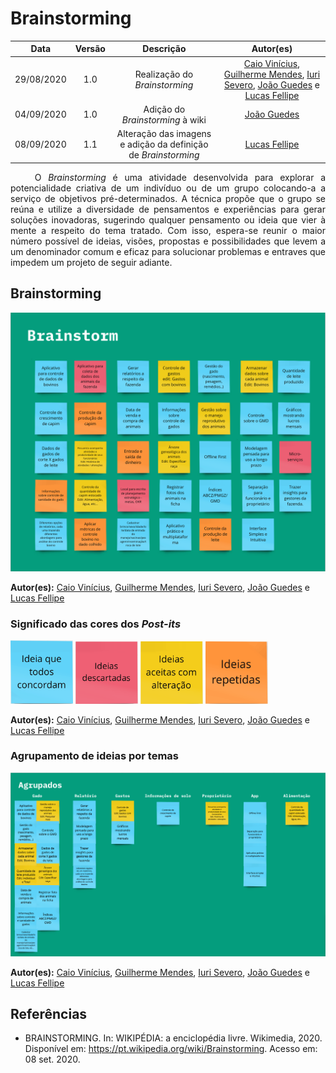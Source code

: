 # Brainstorming
|    Data    | Versão |         Descrição         |           Autor(es)           |
| :--------: | :----: | :-----------------------: | :---------------------------: |
| 29/08/2020 |  1.0   | Realização do <i>Brainstorming</i> |[Caio Vinícius](https://github.com/caiovfernandes), [Guilherme Mendes](https://github.com/guilherme-mendes), [Iuri Severo](https://github.com/iurisevero), [João Guedes](https://github.com/sudjoao) e [Lucas Fellipe](https://github.com/lucasfcm9) |
| 04/09/2020 |  1.0   | Adição do <i>Brainstorming</i> à wiki |[João Guedes](https://github.com/sudjoao)|
| 08/09/2020 |  1.1   | Alteração das imagens e adição da definição de <i>Brainstorming</i> | [Lucas Fellipe](https://github.com/lucasfcm9)

<p align="justify"> &emsp;&emsp; O <i>Brainstorming</i> é uma atividade desenvolvida para explorar a potencialidade criativa de um indivíduo ou de um grupo colocando-a a serviço de objetivos pré-determinados. A técnica propõe que o grupo se reúna e utilize a diversidade de pensamentos e experiências para gerar soluções inovadoras, sugerindo qualquer pensamento ou ideia que vier à mente a respeito do tema tratado. Com isso, espera-se reunir o maior número possível de ideias, visões, propostas e possibilidades que levem a um denominador comum e eficaz para solucionar problemas e entraves que impedem um projeto de seguir adiante.</p>

## Brainstorming

<img src="docs/Assets/Img/Artefacts/Brainstorming.png">

**Autor(es):** [Caio Vinícius](https://github.com/caiovfernandes), [Guilherme Mendes](https://github.com/guilherme-mendes), [Iuri Severo](https://github.com/iurisevero), [João Guedes](https://github.com/sudjoao) e [Lucas Fellipe](https://github.com/lucasfcm9)

### Significado das cores dos *Post-its*

<img src="docs/Assets/Img/Artefacts/BrainstormingColor1.png" width=100px>
<img src="docs/Assets/Img/Artefacts/BrainstormingColor2.png" width=100px>
<img src="docs/Assets/Img/Artefacts/BrainstormingColor3.png" width=100px>
<img src="docs/Assets/Img/Artefacts/BrainstormingColor4.png" width=100px>

**Autor(es):** [Caio Vinícius](https://github.com/caiovfernandes), [Guilherme Mendes](https://github.com/guilherme-mendes), [Iuri Severo](https://github.com/iurisevero), [João Guedes](https://github.com/sudjoao) e [Lucas Fellipe](https://github.com/lucasfcm9)

### Agrupamento de ideias por temas

<img src="docs/Assets/Img/Artefacts/BrainstormingGroup.png">

**Autor(es):** [Caio Vinícius](https://github.com/caiovfernandes), [Guilherme Mendes](https://github.com/guilherme-mendes), [Iuri Severo](https://github.com/iurisevero), [João Guedes](https://github.com/sudjoao) e [Lucas Fellipe](https://github.com/lucasfcm9)

## Referências
* BRAINSTORMING. In: WIKIPÉDIA: a enciclopédia livre. Wikimedia, 2020. Disponível em: <https://pt.wikipedia.org/wiki/Brainstorming>. Acesso em: 08 set. 2020.